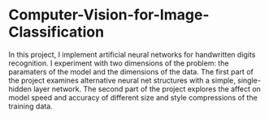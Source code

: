 # Computer-Vision-for-Image-Classification
In this project, I implement artificial neural networks for handwritten digits recognition. I experiment with two dimensions of the problem: the paramaters of the model and the dimensions of the data. The first part of the project examines alternative neural net structures with a simple, single-hidden layer network. The second part of the project explores the affect on model speed and accuracy of different size and style compressions of the training data.
